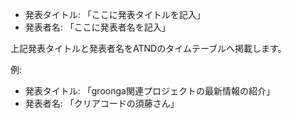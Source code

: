 * 発表タイトル: 「ここに発表タイトルを記入」
* 発表者名: 「ここに発表者名を記入」

上記発表タイトルと発表者名をATNDのタイムテーブルへ掲載します。

例: 

* 発表タイトル: 「groonga関連プロジェクトの最新情報の紹介」
* 発表者名: 「クリアコードの須藤さん」
